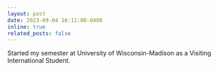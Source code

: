 ```yaml
---
layout: post
date: 2023-09-04 16:11:00-0400
inline: true
related_posts: false
---
```


Started my semester at University of Wisconsin-Madison as a Visiting International Student.